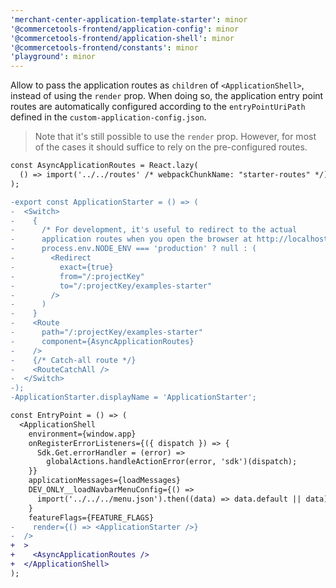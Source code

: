 ```yaml
---
'merchant-center-application-template-starter': minor
'@commercetools-frontend/application-config': minor
'@commercetools-frontend/application-shell': minor
'@commercetools-frontend/constants': minor
'playground': minor
---
```


Allow to pass the application routes as `children` of `<ApplicationShell>`, instead of using the `render` prop.
When doing so, the application entry point routes are automatically configured according to the `entryPointUriPath` defined in the `custom-application-config.json`.

> Note that it's still possible to use the `render` prop. However, for most of the cases it should suffice to rely on the pre-configured routes.

```diff
const AsyncApplicationRoutes = React.lazy(
  () => import('../../routes' /* webpackChunkName: "starter-routes" */)
);

-export const ApplicationStarter = () => (
-  <Switch>
-    {
-      /* For development, it's useful to redirect to the actual
-      application routes when you open the browser at http://localhost:3001 */
-      process.env.NODE_ENV === 'production' ? null : (
-        <Redirect
-          exact={true}
-          from="/:projectKey"
-          to="/:projectKey/examples-starter"
-        />
-      )
-    }
-    <Route
-      path="/:projectKey/examples-starter"
-      component={AsyncApplicationRoutes}
-    />
-    {/* Catch-all route */}
-    <RouteCatchAll />
-  </Switch>
-);
-ApplicationStarter.displayName = 'ApplicationStarter';

const EntryPoint = () => (
  <ApplicationShell
    environment={window.app}
    onRegisterErrorListeners={({ dispatch }) => {
      Sdk.Get.errorHandler = (error) =>
        globalActions.handleActionError(error, 'sdk')(dispatch);
    }}
    applicationMessages={loadMessages}
    DEV_ONLY__loadNavbarMenuConfig={() =>
      import('../../../menu.json').then((data) => data.default || data)
    }
    featureFlags={FEATURE_FLAGS}
-    render={() => <ApplicationStarter />}
-  />
+  >
+    <AsyncApplicationRoutes />
+  </ApplicationShell>
);
```
